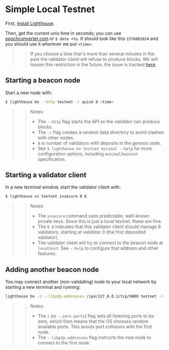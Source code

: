 # Simple Local Testnet

First, [install Lighthouse](./installation.md).

Then, get the current unix time in seconds; you can use
[epochconverter.com](https://www.epochconverter.com/) or `$ date +%s`. It
should look like this `1576803034` and you should use it wherever we put
`<time>`.

>> If you choose a time that's more than several minutes in the past the
>> validator client will refuse to produce blocks. We will loosen this
>> restriction in the future, the issue is tracked
>> [here](https://github.com/sigp/lighthouse/issues/714).

## Starting a beacon node

Start a new node with:

```bash
$ lighthouse bn --http testnet -r quick 8 <time>
```

>> Notes:
>>
>> - The `--http` flag starts the API so the validator can produce blocks.
>> - The `-r` flag creates a random data directory to avoid clashes with other
>>    nodes.
>> - `8` is number of validators with deposits in the genesis state.
>> - See `$ lighthouse bn testnet minimal --help` for more configuration options,
>>   including `minimal`/`mainnet` specification.

## Starting a validator client

In a new terminal window, start the validator client with:

```bash
$ lighthouse vc testnet insecure 0 8
```

>> Notes:
>>
>> - The `insecure` command uses predictable, well-known private keys. Since
>>   this is just a local testnet, these are fine.
>> - The `0 8` indicates that this validator client should manage 8 validators,
>>   starting at validator 0 (the first deposited validator).
>> - The validator client will try to connect to the beacon node at `localhost`.
>>   See `--help` to configure that address and other features.

## Adding another beacon node

You may connect another (non-validating) node to your local network by starting
a new terminal and running:


```bash
lighthouse bn -z --libp2p-addresses /ip4/127.0.0.1/tcp/9000 testnet -r quick 8 <time>
```

>> Notes:
>>
>> - The `z` (or `--zero-ports`) flag sets all listening ports to be zero, which then
>>   means that the OS chooses random available ports. This avoids port
>>   collisions with the first node.
>> - The `--libp2p-addresses` flag instructs the new node to connect to the
>>   first node.
